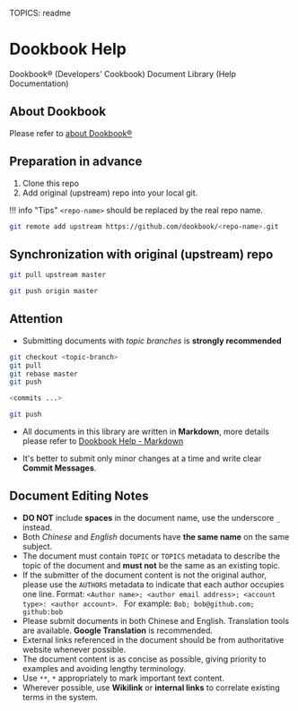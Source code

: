 TOPICS: readme

# Dookbook Help

Dookbook&reg; (Developers' Cookbook) Document Library (Help Documentation)

## About Dookbook

Please refer to [about Dookbook&reg;](https://dookbook.info/about/)

## Preparation in advance

1. Clone this repo
2. Add original (upstream) repo into your local git.

!!! info "Tips"
    `<repo-name>` should be replaced by the real repo name.

```bash
git remote add upstream https://github.com/dookbook/<repo-name>.git
```

## Synchronization with original (upstream) repo

```bash
git pull upstream master

git push origin master
```

## Attention

- Submitting documents with *topic branches* is **strongly recommended**

```bash
git checkout <topic-branch>
git pull
git rebase master
git push

<commits ...>

git push
```

- All documents in this library are written in **Markdown**,
more details please refer to [Dookbook Help - Markdown](https://dookbook.info/en/help/markdown/)

- It's better to submit only minor changes at a time and write clear **Commit Messages**.

## Document Editing Notes

- **DO NOT** include **spaces** in the document name, use the underscore `_` instead.
- Both *Chinese* and *English* documents have **the same name** on the same subject.
- The document must contain `TOPIC` or `TOPICS` metadata to describe the topic of the document and
  **must not** be the same as an existing topic.
- If the submitter of the document content is not the original author, please use the `AUTHORS`
  metadata to indicate that each author occupies one line. Format:
  `<Author name>; <author email address>; <account type>: <author account>`.
  For example: `Bob; bob@github.com; github:bob`
- Please submit documents in both Chinese and English. Translation tools are available.
  **Google Translation** is recommended.
- External links referenced in the document should be from authoritative website whenever possible.
- The document content is as concise as possible, giving priority to examples and avoiding lengthy terminology.
- Use `**`, `*` appropriately to mark important text content.
- Wherever possible, use **Wikilink** or **internal links** to correlate existing terms in the system.
